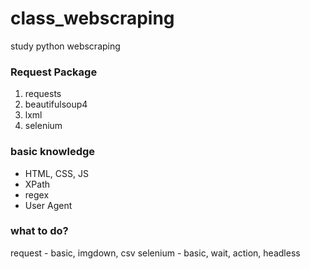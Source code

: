 # class_webscraping
study python webscraping

### Request Package
1. requests
2. beautifulsoup4
3. lxml
4. selenium

### basic knowledge
+ HTML, CSS, JS
+ XPath
+ regex
+ User Agent


### what to do?
request - basic, imgdown, csv
selenium - basic, wait, action, headless